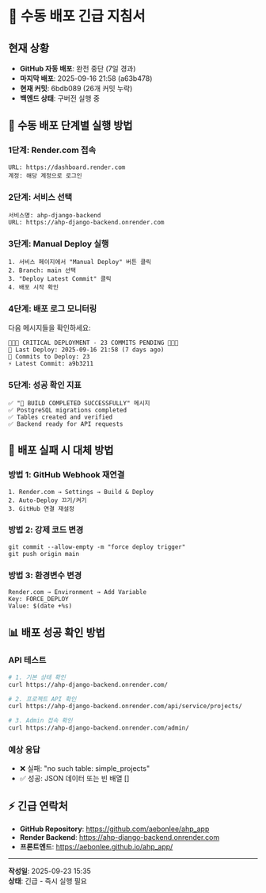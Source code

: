 # 🚨 수동 배포 긴급 지침서

## 현재 상황
- **GitHub 자동 배포**: 완전 중단 (7일 경과)
- **마지막 배포**: 2025-09-16 21:58 (a63b478)
- **현재 커밋**: 6bdb089 (26개 커밋 누락)
- **백엔드 상태**: 구버전 실행 중

## 🎯 수동 배포 단계별 실행 방법

### 1단계: Render.com 접속
```
URL: https://dashboard.render.com
계정: 해당 계정으로 로그인
```

### 2단계: 서비스 선택
```
서비스명: ahp-django-backend
URL: https://ahp-django-backend.onrender.com
```

### 3단계: Manual Deploy 실행
```
1. 서비스 페이지에서 "Manual Deploy" 버튼 클릭
2. Branch: main 선택
3. "Deploy Latest Commit" 클릭
4. 배포 시작 확인
```

### 4단계: 배포 로그 모니터링
다음 메시지들을 확인하세요:
```
🚨🚨🚨 CRITICAL DEPLOYMENT - 23 COMMITS PENDING 🚨🚨🚨
📅 Last Deploy: 2025-09-16 21:58 (7 days ago)
🔄 Commits to Deploy: 23
⚡ Latest Commit: a9b3211
```

### 5단계: 성공 확인 지표
```
✅ "🎉 BUILD COMPLETED SUCCESSFULLY" 메시지
✅ PostgreSQL migrations completed
✅ Tables created and verified
✅ Backend ready for API requests
```

## 🔧 배포 실패 시 대체 방법

### 방법 1: GitHub Webhook 재연결
```
1. Render.com → Settings → Build & Deploy
2. Auto-Deploy 끄기/켜기
3. GitHub 연결 재설정
```

### 방법 2: 강제 코드 변경
```
git commit --allow-empty -m "force deploy trigger"
git push origin main
```

### 방법 3: 환경변수 변경
```
Render.com → Environment → Add Variable
Key: FORCE_DEPLOY
Value: $(date +%s)
```

## 📊 배포 성공 확인 방법

### API 테스트
```bash
# 1. 기본 상태 확인
curl https://ahp-django-backend.onrender.com/

# 2. 프로젝트 API 확인
curl https://ahp-django-backend.onrender.com/api/service/projects/

# 3. Admin 접속 확인
curl https://ahp-django-backend.onrender.com/admin/
```

### 예상 응답
- ❌ 실패: "no such table: simple_projects"
- ✅ 성공: JSON 데이터 또는 빈 배열 []

## ⚡ 긴급 연락처
- **GitHub Repository**: https://github.com/aebonlee/ahp_app
- **Render Backend**: https://ahp-django-backend.onrender.com
- **프론트엔드**: https://aebonlee.github.io/ahp_app/

---
**작성일**: 2025-09-23 15:35  
**상태**: 긴급 - 즉시 실행 필요